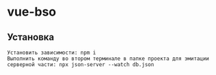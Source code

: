 # vue-bso

## Установка
```
Установить зависимости: npm i
Выполнить команду во втором терминале в папке проекта для эмитации серверной части: npx json-server --watch db.json
```

